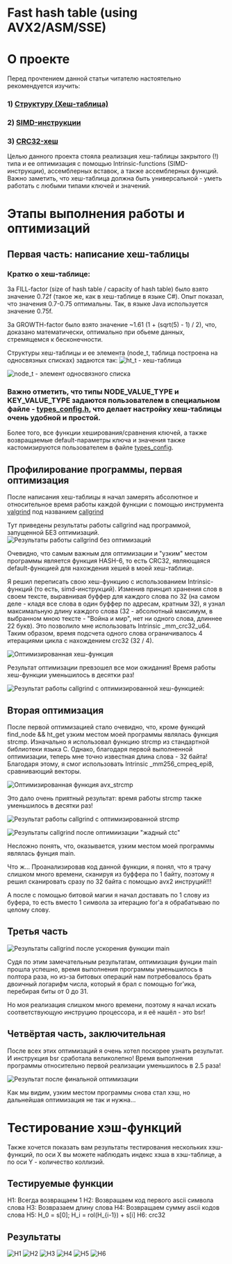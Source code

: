 # Fast hash table (using AVX2/ASM/SSE)

# О проекте

Перед прочтением данной статьи читателю настоятельно рекомендуется изучить:
### 1) [Структуру (Хеш-таблица)](https://en.wikipedia.org/wiki/Hash_table)
### 2) [SIMD-инструкции](https://ru.wikipedia.org/wiki/SIMD)
### 3) [CRC32-хеш](https://en.wikipedia.org/wiki/Cyclic_redundancy_check)

Целью данного проекта стояла реализация хеш-таблицы закрытого (!) типа и ее оптимизация с помощью Intrinsic-functions (SIMD-инструкции), ассемблерных вставок, а также ассемблерных функций. Важно заметить, что хеш-таблица должна быть универсальной - уметь работать с любыми типами ключей и значений. 

# Этапы выполнения работы и оптимизаций

##  Первая часть: написание хеш-таблицы

### Кратко о хеш-таблице:

За FILL-factor (size of hash table / capacity of hash table) было взято значение 0.72f (такое же, как в хеш-таблице в языке C#).
Опыт показал, что значения 0.7-0.75 оптимальны. Так, в языке Java используется значение 0.75f.

За GROWTH-factor было взято значение ~1.61 (1 + (sqrt(5) - 1) / 2), что, доказано математически, оптимально при обьеме данных, стремящемся к бесконечности.

Структуры хеш-таблицы и ее элемента (node_t, таблица построена на односвязных списках) задаются так:
![ht_t - хеш-таблица](img/ht_typedef.png)

![node_t - элемент односвязного списка](img/node_type.png)

### Важно отметить, что типы NODE_VALUE_TYPE и KEY_VALUE_TYPE задаются пользователем в специальном файле - [types_config.h](src/asm_optimise/types_config.h), что делает настройку хеш-таблицы очень удобной и простой.
Более того, все функции хеширования/сравнения ключей, а также возвращаемые default-параметры ключа и значения также кастомизируются  пользователем в файле [types_config](src/asm_optimise/types_config.h).



## Профилирование программы, первая оптимизация

После написания хеш-таблицы я начал замерять абсолютное и относительное время работы каждой функции с помощью инструмента [valgrind](https://valgrind.org/) под названием [callgrind](https://valgrind.org/docs/manual/cl-manual.html) 

Тут приведены результаты работы callgrind над программой, запущенной БЕЗ оптимизаций.
![Результаты работы callgrind без оптимизаций](link)

Очевидно, что самым важным для оптимизации и "узким" местом программы является функция HASH-6, то есть CRC32, являющаяся default-функцией для нахождения хешей в моей хеш-таблице. 

Я решил переписать свою хеш-функцию с использованием Intrinsic-функций (то есть, simd-инструкций). Изменив принцип хранения слов в своем тексте, выравнивая буффер для каждого слова по 32 (на самом деле - кладя все слова в один буффер по адресам, кратным 32), я узнал максимальную длину каждого слова (32 - абсолютный максимум, в выбранном мною тексте - "Война и мир", нет ни одного слова, длиннее 22 букв).
Это позволило мне использовать Intrinsic _mm_crc32_u64. Таким образом, время подсчета одного слова ограничивалось 4 итерациями цикла с нахождением crc32 (32 / 4). 

![Оптимизированная хеш-функция](img/optimized_hash.png)

Результат оптимизации превзошел все мои ожидания! Время работы хеш-функции уменьшилось в десятки раз!

![Результат работы callgrind с оптимизированной хеш-функцией](img/with_hash_callgrind.png):

## Вторая оптимизация

После первой оптимизацией стало очевидно, что, кроме функций find_node && ht_get узким местом моей программы являлась функция strcmp.
Изначально я использовал функцию strcmp из стандартной библиотеки языка C. Однако, благодаря первой выполненной оптимизации, теперь мне точно известная длина слова - 32 байта! Благодаря этому, я смог использовать Intrinsic _mm256_cmpeq_epi8, сравнивающий векторы.

![Оптимизированная функция avx_strcmp](img/avx_strcmp.png)

Это дало очень приятный результат: время работы strcmp также уменьшилось в десятки раз!


![Результат работы callgrind с оптимизированной strcmp](img/callgrind_strcmp_optimized.png)

![Результаты callgrind после оптимиизации "жадный ctc"](https://user-images.githubusercontent.com/26509840/162766453-e325da7f-419a-4c08-a219-f605c628c295.png)

Несложно понять, что, оказывается, узким местом моей программы являлась фунция main.

Что ж... Проанализировав код данной функции, я понял, что я трачу слишком много времени, сканируя из буффера по 1 байту, поэтому я решил сканировать сразу по 32 байта с помощью avx2 инструций!!! 

А после с помощью битовой магии я начал доставать по 1 слову из буфера, то есть вместо 1 символа за итерацию for'а я обрабатываю по целому слову.

## Третья часть

![Результаты callgrind после ускорения функции main](https://user-images.githubusercontent.com/26509840/162767165-36ca153c-f0c8-44a4-82d2-498608216783.png)

Судя по этим замечательным результатам, оптимизация фунции main прошла успешно, время выполнения программы уменьшилось в полтора раза, но из-за битовых операций нам потребовалось брать двоичный логарифм числа, который я брал с помощью for'ика, перебирая биты от 0 до 31.

Но моя реализация слишком много времени, поэтому я начал искать соответствующую инструцию процессора, и я её нашёл - это bsr!

## Четвёртая часть, заключительная

После всех этих оптимизаций я очень хотел поскорее узнать результат. И инструкция bsr сработала великолепно! Время выполнения программы относительно первой реализации уменьшилось в 2.5 раза!

![Результат после финальной оптимизации](https://user-images.githubusercontent.com/26509840/162768151-1c053a67-07e0-42e9-91ba-1aea39fac98c.png)

Как мы видим, узким местом программы снова стал хэш, но дальнейшая оптимизация не так и нужна...

# Тестирование хэш-функций

Также хочется показать вам результаты тестирования нескольких хэш-функций, по оси X вы можете наблюдать индекс хэша в хэш-таблице, а по оси Y - количество коллизий.

## Тестируемые функции

H1: Всегда возвращаем 1
H2: Возвращаем код первого ascii символа слова
H3: Возвразаем длину слова
H4: Возвращаем сумму ascii кодов слова
H5: H_0 = s[0]; H_i = rol(H_{i-1}) + s[i]
H6: crc32

## Результаты

![H1](https://user-images.githubusercontent.com/26509840/162768440-144869f7-aadc-4a4e-949b-acfa8fb1b209.png)
![H2](https://user-images.githubusercontent.com/26509840/162768447-98192dba-4395-4743-9345-136898861e26.png)
![H3](https://user-images.githubusercontent.com/26509840/162768451-f1271be9-a9da-4e1a-bba5-4c6ad664c6fe.png)
![H4](https://user-images.githubusercontent.com/26509840/162768452-158e9da8-a071-4402-b791-b1b8900b2d65.png)
![H5](https://user-images.githubusercontent.com/26509840/162768453-51ec6ef5-3046-42b1-8821-135560c6d652.png)
![H6](https://user-images.githubusercontent.com/26509840/162768456-a7de5b66-d2c0-453c-a657-371fd43b1036.png)
